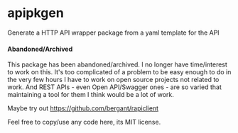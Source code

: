apipkgen
========



Generate a HTTP API wrapper package from a yaml template for the API


#### Abandoned/Archived

This package has been abandoned/archived. I no longer have time/interest to work on this. It's too complicated of a problem to be easy enough to do in the very few hours I have to work on open source projects not related to work. And REST APIs - even Open API/Swagger ones - are so varied that maintaining a tool for them I think would be a lot of work. 

Maybe try out <https://github.com/bergant/rapiclient>

Feel free to copy/use any code here, its MIT license.
